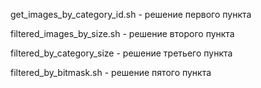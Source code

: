 get_images_by_category_id.sh - решение первого пункта

filtered_images_by_size.sh - решение второго пункта

filtered_by_category_size - решение третьего пункта

filtered_by_bitmask.sh - решение пятого пункта
